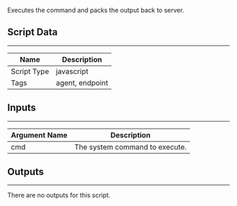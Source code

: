 Executes the command and packs the output back to server.

## Script Data

---

| **Name** | **Description** |
| --- | --- |
| Script Type | javascript |
| Tags | agent, endpoint |


## Inputs

---

| **Argument Name** | **Description** |
| --- | --- |
| cmd | The system command to execute. |

## Outputs

---
There are no outputs for this script.
